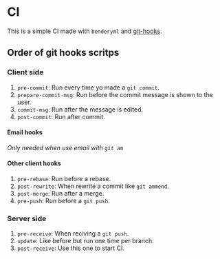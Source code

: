 # CI 

This is a simple CI made with `benderyml` and [git-hooks](https://git-scm.com/book/en/v2/Customizing-Git-Git-Hooks).


## Order of git hooks scritps

### Client side

1. `pre-commit`: Run every time yo made a `git commit`.
2. `prepare-commit-msg`: Run before the commit message is shown to the user.
3. `commit-msg`: Run after the message is edited.
4. `post-commit`: Run after commit.

#### Email hooks

_Only needed when use email with `git am`_

#### Other client hooks

1. `pre-rebase`: Run before a rebase.
2. `post-rewrite`: When rewrite a commit like `git ammend`.
3. `post-merge`: Run after a merge.
4. `pre-push`: Run before a `git push`.

### Server side

1. `pre-receive`: When reciving a `git push`.
2. `update`:  Like before but run one time per branch. 
3. `post-receive`: Use this one to start CI.